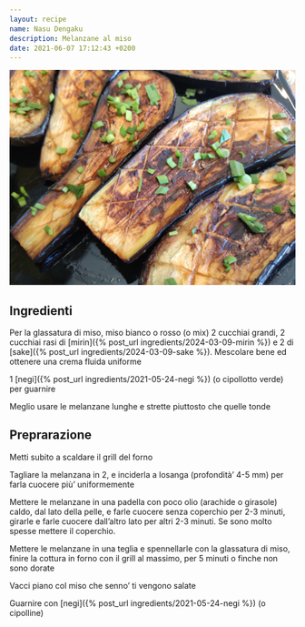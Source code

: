 ```yaml
---
layout: recipe
name: Nasu Dengaku
description: Melanzane al miso
date: 2021-06-07 17:12:43 +0200
---
```


![Potetosarada](/assets/images/nasudengaku.jpg)

## Ingredienti

Per la glassatura di miso, miso bianco o rosso (o mix) 2 cucchiai grandi, 2 cucchiai rasi di [mirin]({% post_url ingredients/2024-03-09-mirin %}) e 2 di [sake]({% post_url ingredients/2024-03-09-sake %}). Mescolare bene ed ottenere una crema fluida uniforme

1 [negi]({% post_url ingredients/2021-05-24-negi %}) (o cipollotto verde) per guarnire

Meglio usare le melanzane lunghe e strette piuttosto che quelle tonde

## Preprarazione

Metti subito a scaldare il grill del forno

Tagliare la melanzana in 2, e inciderla a losanga (profondità’ 4-5 mm) per farla cuocere più’ uniformemente

Mettere le melanzane in una padella con poco olio (arachide o girasole) caldo, dal lato della pelle, e farle cuocere senza coperchio per 2-3 minuti, girarle e farle cuocere dall’altro lato per altri 2-3 minuti. Se sono molto spesse mettere il coperchio.

Mettere le melanzane in una teglia e spennellarle con la glassatura di miso, finire la cottura in forno con il grill al massimo, per 5 minuti o finche non sono dorate

Vacci piano col miso che senno’ ti vengono salate

Guarnire con [negi]({% post_url ingredients/2021-05-24-negi %}) (o cipolline)

